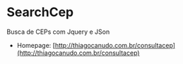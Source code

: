SearchCep
=========

Busca de CEPs com Jquery e JSon

* Homepage: [http://thiagocanudo.com.br/consultacep](http://thiagocanudo.com.br/consultacep)
